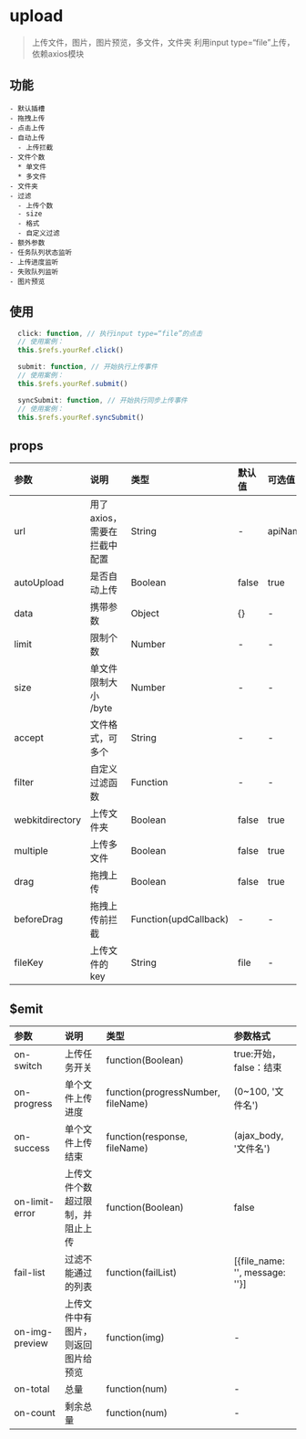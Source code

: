 # upload

> 上传文件，图片，图片预览，多文件，文件夹
> 利用input type=“file”上传，依赖axios模块

## 功能

```
- 默认插槽
- 拖拽上传
- 点击上传
- 自动上传
  - 上传拦截
- 文件个数
  * 单文件
  * 多文件
- 文件夹
- 过滤
  - 上传个数
  - size
  - 格式
  - 自定义过滤
- 额外参数
- 任务队列状态监听
- 上传进度监听
- 失败队列监听
- 图片预览
```

## 使用

```js
  click: function, // 执行input type=“file”的点击
  // 使用案例：
  this.$refs.yourRef.click()

  submit: function, // 开始执行上传事件
  // 使用案例：
  this.$refs.yourRef.submit()

  syncSubmit: function, // 开始执行同步上传事件
  // 使用案例：
  this.$refs.yourRef.syncSubmit()
```

## props

参数|说明|类型|默认值|可选值
:---|:---|:---|:---|:---
url| 用了axios，需要在拦截中配置 | String | - | apiName/fullpath
autoUpload| 是否自动上传 | Boolean | false | true
data| 携带参数 | Object | {} | -
limit| 限制个数 | Number | - | -
size| 单文件限制大小 /byte | Number | - | -
accept| 文件格式，可多个 | String | - | -
filter| 自定义过滤函数 | Function | - | -
webkitdirectory| 上传文件夹 | Boolean | false | true
multiple| 上传多文件 | Boolean | false | true
drag| 拖拽上传 | Boolean | false | true
beforeDrag| 拖拽上传前拦截 | Function(updCallback) | - | -
fileKey| 上传文件的key | String | file | -



## $emit

参数|说明|类型|参数格式
:---|:---|:---|:---
on-switch|上传任务开关|function(Boolean)| true:开始，false：结束
on-progress|单个文件上传进度|function(progressNumber, fileName)|(0~100, '文件名')
on-success|单个文件上传结束|function(response, fileName)|(ajax_body, '文件名')
on-limit-error|上传文件个数超过限制，并阻止上传|function(Boolean)| false
fail-list|过滤不能通过的列表|function(failList)|[{file_name: '', message: ''}]
on-img-preview| 上传文件中有图片，则返回图片给预览 |function(img)|-
on-total| 总量 | function(num) | -
on-count| 剩余总量 | function(num) | -
